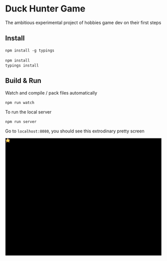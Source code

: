 Duck Hunter Game
================

The ambitious experimental project of hobbies game dev on their first steps

## Install

```
npm install -g typings

npm install
typings install
```

## Build & Run

Watch and compile / pack files automatically

```
npm run watch 
```

To run the local server

```
npm run server
```

Go to `localhost:8080`, you should see this extrodinary pretty screen

![Initial Game Screenshot](./readme/initial-game-screenshot.png)
